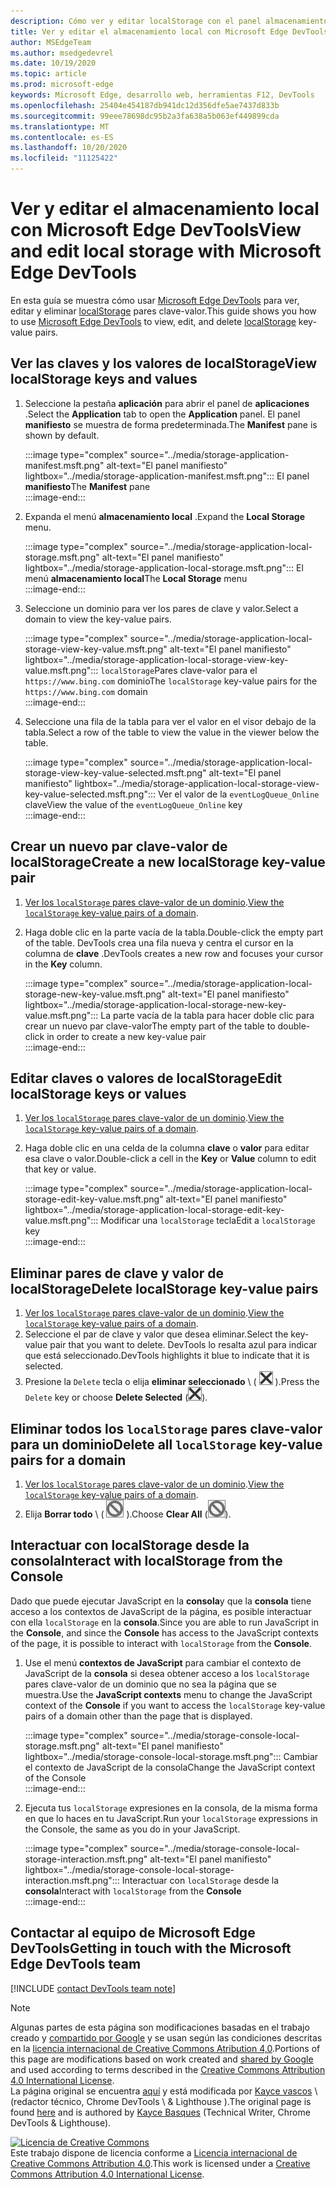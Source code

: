 ```yaml
---
description: Cómo ver y editar localStorage con el panel almacenamiento local y la consola.
title: Ver y editar el almacenamiento local con Microsoft Edge DevTools
author: MSEdgeTeam
ms.author: msedgedevrel
ms.date: 10/19/2020
ms.topic: article
ms.prod: microsoft-edge
keywords: Microsoft Edge, desarrollo web, herramientas F12, DevTools
ms.openlocfilehash: 25404e454187db941dc12d356dfe5ae7437d833b
ms.sourcegitcommit: 99eee78698dc95b2a3fa638a5b063ef449899cda
ms.translationtype: MT
ms.contentlocale: es-ES
ms.lasthandoff: 10/20/2020
ms.locfileid: "11125422"
---
```

<!-- Copyright Kayce Basques 

   Licensed under the Apache License, Version 2.0 (the "License");
   you may not use this file except in compliance with the License.
   You may obtain a copy of the License at

       https://www.apache.org/licenses/LICENSE-2.0

   Unless required by applicable law or agreed to in writing, software
   distributed under the License is distributed on an "AS IS" BASIS,
   WITHOUT WARRANTIES OR CONDITIONS OF ANY KIND, either express or implied.
   See the License for the specific language governing permissions and
   limitations under the License.  -->  

# <span data-ttu-id="f4b87-104">Ver y editar el almacenamiento local con Microsoft Edge DevTools</span><span class="sxs-lookup"><span data-stu-id="f4b87-104">View and edit local storage with Microsoft Edge DevTools</span></span>  

<span data-ttu-id="f4b87-105">En esta guía se muestra cómo usar [Microsoft Edge DevTools][MicrosoftEdgeDevTools] para ver, editar y eliminar [localStorage][MDNWindowsLocalStorage] pares clave-valor.</span><span class="sxs-lookup"><span data-stu-id="f4b87-105">This guide shows you how to use [Microsoft Edge DevTools][MicrosoftEdgeDevTools] to view, edit, and delete [localStorage][MDNWindowsLocalStorage] key-value pairs.</span></span>  

## <span data-ttu-id="f4b87-106">Ver las claves y los valores de localStorage</span><span class="sxs-lookup"><span data-stu-id="f4b87-106">View localStorage keys and values</span></span>  

1.  <span data-ttu-id="f4b87-107">Seleccione la pestaña **aplicación** para abrir el panel de **aplicaciones** .</span><span class="sxs-lookup"><span data-stu-id="f4b87-107">Select the **Application** tab to open the **Application** panel.</span></span>  <span data-ttu-id="f4b87-108">El panel **manifiesto** se muestra de forma predeterminada.</span><span class="sxs-lookup"><span data-stu-id="f4b87-108">The **Manifest** pane is shown by default.</span></span>  
    
    :::image type="complex" source="../media/storage-application-manifest.msft.png" alt-text="El panel manifiesto" lightbox="../media/storage-application-manifest.msft.png":::
       <span data-ttu-id="f4b87-110">El panel **manifiesto**</span><span class="sxs-lookup"><span data-stu-id="f4b87-110">The **Manifest** pane</span></span>  
    :::image-end:::  
    
1.  <span data-ttu-id="f4b87-111">Expanda el menú **almacenamiento local** .</span><span class="sxs-lookup"><span data-stu-id="f4b87-111">Expand the **Local Storage** menu.</span></span>  
    
    :::image type="complex" source="../media/storage-application-local-storage.msft.png" alt-text="El panel manifiesto" lightbox="../media/storage-application-local-storage.msft.png":::
       <span data-ttu-id="f4b87-113">El menú **almacenamiento local**</span><span class="sxs-lookup"><span data-stu-id="f4b87-113">The **Local Storage** menu</span></span>  
    :::image-end:::  
    
1.  <span data-ttu-id="f4b87-114">Seleccione un dominio para ver los pares de clave y valor.</span><span class="sxs-lookup"><span data-stu-id="f4b87-114">Select a domain to view the key-value pairs.</span></span>  
    
    :::image type="complex" source="../media/storage-application-local-storage-view-key-value.msft.png" alt-text="El panel manifiesto" lightbox="../media/storage-application-local-storage-view-key-value.msft.png":::
       <span data-ttu-id="f4b87-116">`localStorage`Pares clave-valor para el `https://www.bing.com` dominio</span><span class="sxs-lookup"><span data-stu-id="f4b87-116">The `localStorage` key-value pairs for the `https://www.bing.com` domain</span></span>  
    :::image-end:::  
    
1.  <span data-ttu-id="f4b87-117">Seleccione una fila de la tabla para ver el valor en el visor debajo de la tabla.</span><span class="sxs-lookup"><span data-stu-id="f4b87-117">Select a row of the table to view the value in the viewer below the table.</span></span>  
    
    :::image type="complex" source="../media/storage-application-local-storage-view-key-value-selected.msft.png" alt-text="El panel manifiesto" lightbox="../media/storage-application-local-storage-view-key-value-selected.msft.png":::
       <span data-ttu-id="f4b87-119">Ver el valor de la `eventLogQueue_Online` clave</span><span class="sxs-lookup"><span data-stu-id="f4b87-119">View the value of the `eventLogQueue_Online` key</span></span>  
    :::image-end:::  
    
## <span data-ttu-id="f4b87-120">Crear un nuevo par clave-valor de localStorage</span><span class="sxs-lookup"><span data-stu-id="f4b87-120">Create a new localStorage key-value pair</span></span>  

1.  <span data-ttu-id="f4b87-121">[Ver los `localStorage` pares clave-valor de un dominio](#view-localstorage-keys-and-values).</span><span class="sxs-lookup"><span data-stu-id="f4b87-121">[View the `localStorage` key-value pairs of a domain](#view-localstorage-keys-and-values).</span></span>  
1.  <span data-ttu-id="f4b87-122">Haga doble clic en la parte vacía de la tabla.</span><span class="sxs-lookup"><span data-stu-id="f4b87-122">Double-click the empty part of the table.</span></span>  <span data-ttu-id="f4b87-123">DevTools crea una fila nueva y centra el cursor en la columna de **clave** .</span><span class="sxs-lookup"><span data-stu-id="f4b87-123">DevTools creates a new row and focuses your cursor in the **Key** column.</span></span>  
    
    :::image type="complex" source="../media/storage-application-local-storage-new-key-value.msft.png" alt-text="El panel manifiesto" lightbox="../media/storage-application-local-storage-new-key-value.msft.png":::
       <span data-ttu-id="f4b87-125">La parte vacía de la tabla para hacer doble clic para crear un nuevo par clave-valor</span><span class="sxs-lookup"><span data-stu-id="f4b87-125">The empty part of the table to double-click in order to create a new key-value pair</span></span>  
    :::image-end:::  
    
## <span data-ttu-id="f4b87-126">Editar claves o valores de localStorage</span><span class="sxs-lookup"><span data-stu-id="f4b87-126">Edit localStorage keys or values</span></span>  

1.  <span data-ttu-id="f4b87-127">[Ver los `localStorage` pares clave-valor de un dominio](#view-localstorage-keys-and-values).</span><span class="sxs-lookup"><span data-stu-id="f4b87-127">[View the `localStorage` key-value pairs of a domain](#view-localstorage-keys-and-values).</span></span>  
1.  <span data-ttu-id="f4b87-128">Haga doble clic en una celda de la columna **clave** o **valor** para editar esa clave o valor.</span><span class="sxs-lookup"><span data-stu-id="f4b87-128">Double-click a cell in the **Key** or **Value** column to edit that key or value.</span></span>  
    
    :::image type="complex" source="../media/storage-application-local-storage-edit-key-value.msft.png" alt-text="El panel manifiesto" lightbox="../media/storage-application-local-storage-edit-key-value.msft.png":::
       <span data-ttu-id="f4b87-130">Modificar una `localStorage` tecla</span><span class="sxs-lookup"><span data-stu-id="f4b87-130">Edit a `localStorage` key</span></span>  
    :::image-end:::  
    
## <span data-ttu-id="f4b87-131">Eliminar pares de clave y valor de localStorage</span><span class="sxs-lookup"><span data-stu-id="f4b87-131">Delete localStorage key-value pairs</span></span>  

1.  <span data-ttu-id="f4b87-132">[Ver los `localStorage` pares clave-valor de un dominio](#view-localstorage-keys-and-values).</span><span class="sxs-lookup"><span data-stu-id="f4b87-132">[View the `localStorage` key-value pairs of a domain](#view-localstorage-keys-and-values).</span></span>  
1.  <span data-ttu-id="f4b87-133">Seleccione el par de clave y valor que desea eliminar.</span><span class="sxs-lookup"><span data-stu-id="f4b87-133">Select the key-value pair that you want to delete.</span></span>  <span data-ttu-id="f4b87-134">DevTools lo resalta azul para indicar que está seleccionado.</span><span class="sxs-lookup"><span data-stu-id="f4b87-134">DevTools highlights it blue to indicate that it is selected.</span></span>  
1.  <span data-ttu-id="f4b87-135">Presione la `Delete` tecla o elija **eliminar seleccionado** \ ( ![ eliminar seleccionado ][ImageDeleteIcon] \).</span><span class="sxs-lookup"><span data-stu-id="f4b87-135">Press the `Delete` key or choose **Delete Selected** \(![Delete Selected][ImageDeleteIcon]\).</span></span>  
    
## <span data-ttu-id="f4b87-136">Eliminar todos los `localStorage` pares clave-valor para un dominio</span><span class="sxs-lookup"><span data-stu-id="f4b87-136">Delete all `localStorage` key-value pairs for a domain</span></span>  

1.  <span data-ttu-id="f4b87-137">[Ver los `localStorage` pares clave-valor de un dominio](#view-localstorage-keys-and-values).</span><span class="sxs-lookup"><span data-stu-id="f4b87-137">[View the `localStorage` key-value pairs of a domain](#view-localstorage-keys-and-values).</span></span>  
1.  <span data-ttu-id="f4b87-138">Elija **Borrar todo** \ ( ![ Borrar todo ][ImageClearIcon] \).</span><span class="sxs-lookup"><span data-stu-id="f4b87-138">Choose **Clear All** \(![Clear All][ImageClearIcon]\).</span></span>  
    
## <span data-ttu-id="f4b87-139">Interactuar con localStorage desde la consola</span><span class="sxs-lookup"><span data-stu-id="f4b87-139">Interact with localStorage from the Console</span></span>  

<span data-ttu-id="f4b87-140">Dado que puede ejecutar JavaScript en la **consola**y que la **consola** tiene acceso a los contextos de JavaScript de la página, es posible interactuar con ella `localStorage` en la **consola**.</span><span class="sxs-lookup"><span data-stu-id="f4b87-140">Since you are able to run JavaScript in the **Console**, and since the **Console** has access to the JavaScript contexts of the page, it is possible to interact with `localStorage` from the **Console**.</span></span>  

1.  <span data-ttu-id="f4b87-141">Use el menú **contextos de JavaScript** para cambiar el contexto de JavaScript de la **consola** si desea obtener acceso a los `localStorage` pares clave-valor de un dominio que no sea la página que se muestra.</span><span class="sxs-lookup"><span data-stu-id="f4b87-141">Use the **JavaScript contexts** menu to change the JavaScript context of the **Console** if you want to access the `localStorage` key-value pairs of a domain other than the page that is displayed.</span></span>  
    
    :::image type="complex" source="../media/storage-console-local-storage.msft.png" alt-text="El panel manifiesto" lightbox="../media/storage-console-local-storage.msft.png":::
       <span data-ttu-id="f4b87-143">Cambiar el contexto de JavaScript de la consola</span><span class="sxs-lookup"><span data-stu-id="f4b87-143">Change the JavaScript context of the Console</span></span>  
    :::image-end:::  
    
1.  <span data-ttu-id="f4b87-144">Ejecuta tus `localStorage` expresiones en la consola, de la misma forma en que lo haces en tu JavaScript.</span><span class="sxs-lookup"><span data-stu-id="f4b87-144">Run your `localStorage` expressions in the Console, the same as you do in your JavaScript.</span></span>  
    
    :::image type="complex" source="../media/storage-console-local-storage-interaction.msft.png" alt-text="El panel manifiesto" lightbox="../media/storage-console-local-storage-interaction.msft.png":::
       <span data-ttu-id="f4b87-146">Interactuar con `localStorage` desde la **consola**</span><span class="sxs-lookup"><span data-stu-id="f4b87-146">Interact with `localStorage` from the **Console**</span></span>  
    :::image-end:::  
    
## <span data-ttu-id="f4b87-147">Contactar al equipo de Microsoft Edge DevTools</span><span class="sxs-lookup"><span data-stu-id="f4b87-147">Getting in touch with the Microsoft Edge DevTools team</span></span>  

[!INCLUDE [contact DevTools team note](../includes/contact-devtools-team-note.md)]  

<!-- image links -->  

[ImageClearIcon]: ../media/clear-icon.msft.png  
[ImageDeleteIcon]: ../media/delete-icon.msft.png  

<!-- links -->  

[MicrosoftEdgeDevTools]: ../../devtools-guide-chromium.md "Herramientas para desarrolladores de Microsoft Edge (cromo) | Microsoft docs"  

[MDNWindowsLocalStorage]: https://developer.mozilla.org/docs/Web/API/Window/localStorage "Window. localStorage | MDN"  

> [!NOTE]
> <span data-ttu-id="f4b87-150">Algunas partes de esta página son modificaciones basadas en el trabajo creado y [compartido por Google][GoogleSitePolicies] y se usan según las condiciones descritas en la [licencia internacional de Creative Commons Atribution 4,0][CCA4IL].</span><span class="sxs-lookup"><span data-stu-id="f4b87-150">Portions of this page are modifications based on work created and [shared by Google][GoogleSitePolicies] and used according to terms described in the [Creative Commons Attribution 4.0 International License][CCA4IL].</span></span>  
> <span data-ttu-id="f4b87-151">La página original se encuentra [aquí](https://developers.google.com/web/tools/chrome-devtools/storage/localstorage) y está modificada por [Kayce vascos][KayceBasques] \ (redactor técnico, Chrome DevTools \ & Lighthouse \).</span><span class="sxs-lookup"><span data-stu-id="f4b87-151">The original page is found [here](https://developers.google.com/web/tools/chrome-devtools/storage/localstorage) and is authored by [Kayce Basques][KayceBasques] \(Technical Writer, Chrome DevTools \& Lighthouse\).</span></span>  

[![Licencia de Creative Commons][CCby4Image]][CCA4IL]  
<span data-ttu-id="f4b87-153">Este trabajo dispone de licencia conforme a [Licencia internacional de Creative Commons Attribution 4.0][CCA4IL].</span><span class="sxs-lookup"><span data-stu-id="f4b87-153">This work is licensed under a [Creative Commons Attribution 4.0 International License][CCA4IL].</span></span>  

[CCA4IL]: https://creativecommons.org/licenses/by/4.0  
[CCby4Image]: https://i.creativecommons.org/l/by/4.0/88x31.png  
[GoogleSitePolicies]: https://developers.google.com/terms/site-policies  
[KayceBasques]: https://developers.google.com/web/resources/contributors/kaycebasques  
